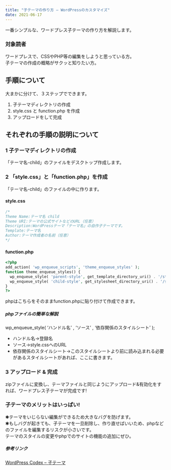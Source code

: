 ```yaml
---
title: "子テーマの作り方 – WordPressのカスタマイズ"
date: 2021-06-17
---
```


一番シンプルな、ワードプレス子テーマの作り方を解説します。

### 対象読者
ワードプレスで、CSSやPHP等の編集をしようと思っている方。   
子テーマの作成の概略がサクッと知りたい方。

## 手順について
大まかに分けて、３ステップでできます。　　　　　
1. 子テーマディレクトリの作成  
2. style.css と function.php を作成  
3. アップロードをして完成  
  
##  それぞれの手順の説明について
### 1 子テーマディレクトリの作成 
「テーマ名-child」のファイルをデスクトップ作成します。

### 2 「style.css」と「function.php」を作成

「テーマ名-child」のファイルの中に作ります。

#### style.css

```c
/*
Theme Name:テーマ名 child
Theme URI:テーマの公式サイトなどのURL（任意）
Description:WordPressテーマ「テーマ名」の自作子テーマです。
Template:テーマ名
Author:テーマ作成者の名前（任意）
*/
```
#### function.php

```php
<?php
add_action( 'wp_enqueue_scripts', 'theme_enqueue_styles' );
function theme_enqueue_styles() {
  wp_enqueue_style( 'parent-style', get_template_directory_uri() . '/style.css' );
  wp_enqueue_style( 'child-style', get_stylesheet_directory_uri() . '/style.css', array('parent-style'));
}
?>
```

phpはこちらをそのままfunction.phpに貼り付けて作成できます。
   
##### phpファイルの簡単な解説

wp_enqueue_style( ‘ハンドル名’ , ‘ソース’ , ‘依存関係のスタイルシート’ );
   
- ハンドル名→登録名  
- ソース→style.cssへのURL  
- 依存関係のスタイルシート→このスタイルシートより前に読み込まれる必要があるスタイルシートがあれば、ここに書きます。  

### 3 アップロード & 完成

zipファイルに変換し、テーマファイルと同じようにアップロード&有効化をすれば、ワードプレス子テーマが完成です!

### 子テーマのメリットはいっぱい!

✱テーマをいじらない編集ができるため大きなバグを防げます。   
✱もしバグが起きても、子テーマを一旦削除し、作り直せばいいため、phpなどのファイルを編集するリスクが小さいです。　　  
テーマのスタイルの変更やphpでのサイトの機能の追加にぜひ。


##### 参考リンク
[WordPress Codex – 子テーマ](URL "https://wpdocs.osdn.jp/%E5%AD%90%E3%83%86%E3%83%BC%E3%83%9E")
